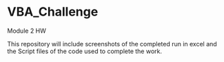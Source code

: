 # VBA_Challenge
Module 2 HW 

This repository will include screenshots of the completed run in excel
and the Script files of the code used to complete the work.
